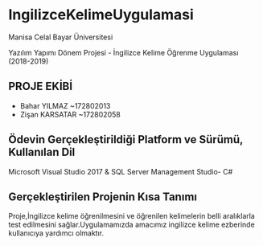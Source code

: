 # IngilizceKelimeUygulamasi

Manisa Celal Bayar Üniversitesi

Yazılım Yapımı Dönem Projesi - İngilizce Kelime Öğrenme Uygulaması
(2018-2019)

## PROJE EKİBİ 
- Bahar YILMAZ ~172802013
- Zişan KARSATAR ~172802058

## Ödevin Gerçekleştirildiği Platform ve Sürümü, Kullanılan Dil 
Microsoft Visual Studio 2017 & SQL Server Management Studio- C#

## Gerçekleştirilen Projenin Kısa Tanımı 
Proje,İngilizce kelime öğrenilmesini ve öğrenilen kelimelerin belli aralıklarla test edilmesini sağlar.Uygulamamızda amacımız ingilizce kelime ezberinde kullanıcıya yardımcı olmaktır.


